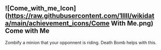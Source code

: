 ## ![Come_with_me_Icon](https://raw.githubusercontent.com/1IlIl/wikidata/main/achievement_icons/Come With Me.png) Come with Me


Zombify a minion that your opponnent is riding. Death Bomb helps with this.

